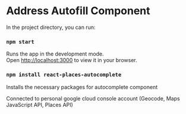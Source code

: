 # Address Autofill Component 



In the project directory, you can run:

### `npm start`

Runs the app in the development mode.\
Open [http://localhost:3000](http://localhost:3000) to view it in your browser.

### `npm install react-places-autocomplete` 

Installs the necessary packages for autocomplete component

Connected to personal google cloud console account (Geocode, Maps JavaScript API, Places API)
